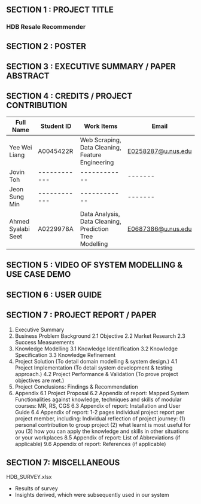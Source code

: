 ## SECTION 1 : PROJECT TITLE
### HDB Resale Recommender

## SECTION 2 : POSTER

## SECTION 3 : EXECUTIVE SUMMARY / PAPER ABSTRACT

## SECTION 4 : CREDITS / PROJECT CONTRIBUTION

| Full Name | Student ID | Work Items | Email |
|-----------|------------|------------|-------|
|Yee Wei Liang|A0045422R|Web Scraping, Data Cleaning, Feature Engineering |E0258287@u.nus.edu|
|Jovin Toh|------------|------------|-------|
|Jeon Sung Min|------------|------------|-------|
|Ahmed Syalabi Seet|A0229978A|Data Analysis, Data Cleaning, Prediction Tree Modelling|E0687386@u.nus.edu|

## SECTION 5 : VIDEO OF SYSTEM MODELLING & USE CASE DEMO

## SECTION 6 : USER GUIDE

## SECTION 7 : PROJECT REPORT / PAPER

1. Executive Summary
2. Business Problem Background
  2.1 Objective
  2.2 Market Research
  2.3 Success Measurements
3. Knowledge Modelling
  3.1 Knowledge Identification
  3.2 Knowledge Specification
  3.3 Knowledge Refinement
4. Project Solution (To detail domain modelling & system design.)
  4.1 Project Implementation (To detail system development & testing approach.)
  4.2 Project Performance & Validation (To prove project objectives are met.)
5. Project Conclusions: Findings & Recommendation
6. Appendix 
    6.1 Project Proposal
    6.2 Appendix of report: Mapped System Functionalities against knowledge, techniques and skills of modular courses: MR, RS, CGS
    6.3 Appendix of report: Installation and User Guide
    6.4 Appendix of report: 1-2 pages individual project report per project member, including: Individual reflection of project journey:
      (1) personal contribution to group project 
      (2) what learnt is most useful for you 
      (3) how you can apply the knowledge and skills in other situations or your workplaces
  8.5 Appendix of report: List of Abbreviations (if applicable)
  9.6 Appendix of report: References (if applicable)

## SECTION 7: MISCELLANEOUS

HDB_SURVEY.xlsx

- Results of survey
- Insights derived, which were subsequently used in our system

